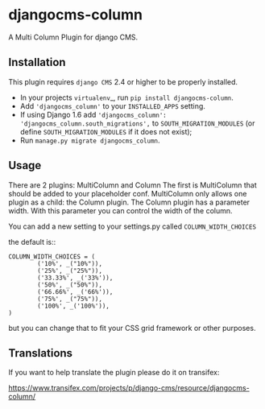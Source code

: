 djangocms-column
================

A Multi Column Plugin for django CMS.


Installation
------------

This plugin requires `django CMS` 2.4 or higher to be properly installed.

* In your projects `virtualenv`_, run ``pip install djangocms-column``.
* Add ``'djangocms_column'`` to your ``INSTALLED_APPS`` setting.
* If using Django 1.6 add ``'djangocms_column': 'djangocms_column.south_migrations',``
  to ``SOUTH_MIGRATION_MODULES``  (or define ``SOUTH_MIGRATION_MODULES`` if it
  does not exist);
* Run ``manage.py migrate djangocms_column``.


Usage
-----

There are 2 plugins: MultiColumn and Column
The first is MultiColumn that should be added to your placeholder conf.
MultiColumn only allows one plugin as a child: the Column plugin.
The Column plugin has a parameter width. With this parameter you can control the width 
of the column. 

You can add a new setting to your settings.py called `COLUMN_WIDTH_CHOICES`

the default is::

	COLUMN_WIDTH_CHOICES = (
            ('10%', _("10%")),
            ('25%', _("25%")),
            ('33.33%', _('33%')),
            ('50%', _("50%")),
            ('66.66%', _('66%')),
            ('75%', _("75%")),
            ('100%', _('100%')),
	)

but you can change that to fit your CSS grid framework or other purposes.

Translations
------------

If you want to help translate the plugin please do it on transifex:

https://www.transifex.com/projects/p/django-cms/resource/djangocms-column/

